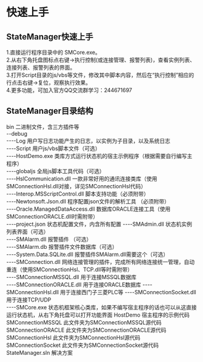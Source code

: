 # 快速上手
## StateManager快速上手
1.直接运行程序目录中的 SMCore.exe。  
2.从右下角托盘图标点右键->执行控制(或连接管理、报警列表)，查看实例列表、连接列表、报警列表的界面。  
3.打开Script目录的js/vbs等文件，修改其中脚本内容，然后在“执行控制”相应的行点击右键->复位，观察执行效果。  
4.更多功能，可加入官方QQ交流群学习：244671697  

## StateManager目录结构
bin 二进制文件，含三方插件等    
--debug    
----Log 用户写日志功能产生的日志，以实例为子目录，以及系统日志    
----Script 用户js/vbs脚本文件（可选）    
----HostDemo.exe 类库方式运行状态机的宿主示例程序（根据需要自行编写主程序）    
----globaljs 全局js脚本工具代码（可选）  
----HslCommunication.dll 一款非常好用的通讯连接类库（使用SMConnectionHsl.dll对接，详见SMConnectionHsl代码）  
----Interop.MSScriptControl.dll 脚本支持功能（必须附带）  
----Newtonsoft.Json.dll 程序配置json文件的解析工具 （必须附带）   
----Oracle.ManagedDataAccess.dll 数据库ORACLE连接工具（使用SMConnectionORACLE.dll时需附带）  
----project.json 状态机配置文件，内含所有配置
----SMAdmin.dll 状态机实例列表界面（可选）   
----SMAlarm.dll 报警插件  （可选）   
----SMAlarm.db  报警插件文件数据库（可选）   
----System.Data.SQLite.dll  报警插件SMAlarm.dll需要这个（可选）   
----SMConnection.dll  网络连接管理的插件，完成所有网络连接统一管理，自动重连（使用SMConnectionHsl、TCP.dll等时需附带）  
----SMConnectionMSSQL.dll  用于连接MSSQL数据库  
----SMConnectionORACLE.dll 用于连接ORACLE数据库
----SMConnectionHsl.dll 用于连接西门子三菱PLC等
----SMConnectionSocket.dll  用于连接TCP/UDP  
----SMCore.exe  状态机框架核心类库，如果不编写宿主程序的话也可以从这直接运行状态机，从右下角托盘可以打开功能界面 
HostDemo  宿主程序的示例代码
SMConnectionMSSQL  此文件夹为SMConnectionMSSQL源代码  
SMConnectionORACLE  此文件夹为SMConnectionORACLE源代码  
SMConnectionHsl  此文件夹为SMConnectionHsl源代码  
SMConnectionSocket  此文件夹为SMConnectionSocket源代码  
StateManager.sln  解决方案  




